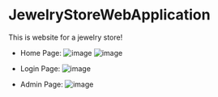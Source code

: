 # JewelryStoreWebApplication

This is website for a jewelry store! 
- Home Page:
  ![image](https://github.com/dungvnk1/JewelryStoreWebApplication/assets/126397851/78d33b3d-9da6-4fbe-91cb-696b27b2879c)
  ![image](https://github.com/dungvnk1/JewelryStoreWebApplication/assets/126397851/0714bba4-1e49-4677-a0d3-3705f5ecd769)
  
- Login Page:
  ![image](https://github.com/dungvnk1/JewelryStoreWebApplication/assets/126397851/d02709ae-e58f-42c7-81de-bca97b7cbb82)

- Admin Page:
  ![image](https://github.com/dungvnk1/JewelryStoreWebApplication/assets/126397851/38472e12-2a0c-4ec0-822b-0c4ff140932e)
